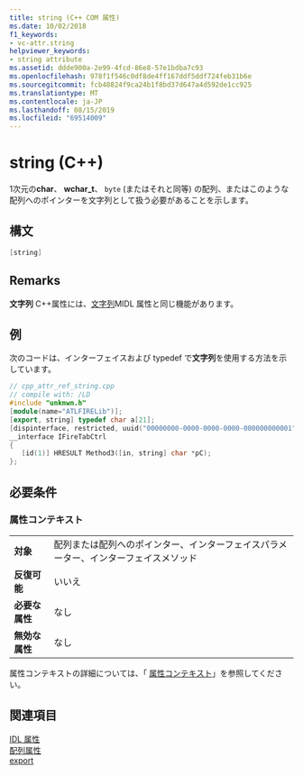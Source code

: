 ```yaml
---
title: string (C++ COM 属性)
ms.date: 10/02/2018
f1_keywords:
- vc-attr.string
helpviewer_keywords:
- string attribute
ms.assetid: ddde900a-2e99-4fcd-86e8-57e1bdba7c93
ms.openlocfilehash: 978f1f546c0df8de4ff167ddf5ddf724feb31b6e
ms.sourcegitcommit: fcb48824f9ca24b1f8bd37d647a4d592de1cc925
ms.translationtype: MT
ms.contentlocale: ja-JP
ms.lasthandoff: 08/15/2019
ms.locfileid: "69514009"
---
```

# <a name="string-c"></a>string (C++)

1次元の**char**、 **wchar_t**、 `byte` (またはそれと同等) の配列、またはこのような配列へのポインターを文字列として扱う必要があることを示します。

## <a name="syntax"></a>構文

```cpp
[string]
```

## <a name="remarks"></a>Remarks

**文字列** C++属性には、[文字列](/windows/win32/Midl/string)MIDL 属性と同じ機能があります。

## <a name="example"></a>例

次のコードは、インターフェイスおよび typedef で**文字列**を使用する方法を示しています。

```cpp
// cpp_attr_ref_string.cpp
// compile with: /LD
#include "unknwn.h"
[module(name="ATLFIRELib")];
[export, string] typedef char a[21];
[dispinterface, restricted, uuid("00000000-0000-0000-0000-000000000001")]
__interface IFireTabCtrl
{
   [id(1)] HRESULT Method3([in, string] char *pC);
};
```

## <a name="requirements"></a>必要条件

### <a name="attribute-context"></a>属性コンテキスト

|||
|-|-|
|**対象**|配列または配列へのポインター、インターフェイスパラメーター、インターフェイスメソッド|
|**反復可能**|いいえ|
|**必要な属性**|なし|
|**無効な属性**|なし|

属性コンテキストの詳細については、「 [属性コンテキスト](cpp-attributes-com-net.md#contexts)」を参照してください。

## <a name="see-also"></a>関連項目

[IDL 属性](idl-attributes.md)<br/>
[配列属性](array-attributes.md)<br/>
[export](export.md)